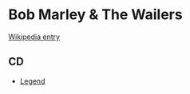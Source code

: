 # Bob Marley & The Wailers

[Wikipedia entry](https://en.wikipedia.org/wiki/Bob_Marley_&_The_Wailers)

## CD

- [Legend](Legend-_The_Best_Of_Bob_Marley_And_The_Wailers.md)
